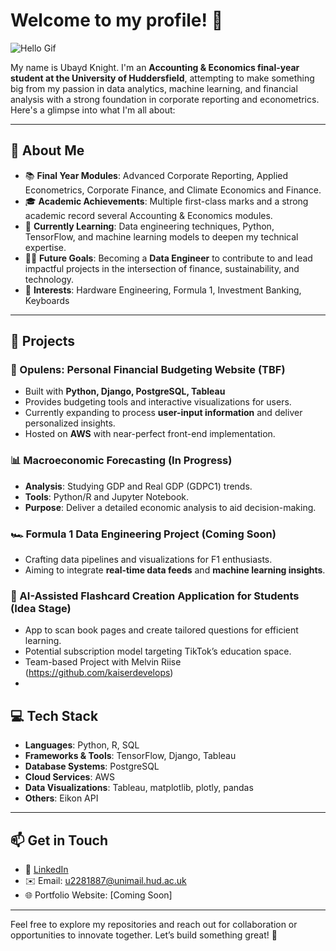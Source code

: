 # Welcome to my profile! 👋

![Hello Gif](https://i.giphy.com/media/v1.Y2lkPTc5MGI3NjExY3pmM3djdzh0YjExYXEwNWIwcWg2czM0ODYyMzQyaWtyaG4zZzh1ZyZlcD12MV9pbnRlcm5hbF9naWZfYnlfaWQmY3Q9Zw/xtrylJlBHrUVgnUEuA/giphy.gif)

My name is Ubayd Knight. I'm an **Accounting & Economics final-year student at the University of Huddersfield**, attempting to make something big from my passion in data analytics, machine learning, and financial analysis with a strong foundation in corporate reporting and econometrics. Here's a glimpse into what I'm all about:

---

## 🚀 About Me

- 📚 **Final Year Modules**: Advanced Corporate Reporting, Applied Econometrics, Corporate Finance, and Climate Economics and Finance.
- 🎓 **Academic Achievements**: Multiple first-class marks and a strong academic record several Accounting & Economics modules.
- 🌱 **Currently Learning**: Data engineering techniques, Python, TensorFlow, and machine learning models to deepen my technical expertise.
- 👨‍💻 **Future Goals**: Becoming a **Data Engineer** to contribute to and lead impactful projects in the intersection of finance, sustainability, and technology.
- 📖 **Interests**: Hardware Engineering, Formula 1, Investment Banking, Keyboards

---

## 💼 Projects

### 🧮 Opulens: Personal Financial Budgeting Website (TBF)
- Built with **Python, Django, PostgreSQL, Tableau**
- Provides budgeting tools and interactive visualizations for users.
- Currently expanding to process **user-input information** and deliver personalized insights.
- Hosted on **AWS** with near-perfect front-end implementation.

### 📊 Macroeconomic Forecasting (In Progress)
- **Analysis**: Studying GDP and Real GDP (GDPC1) trends.
- **Tools**: Python/R and Jupyter Notebook.
- **Purpose**: Deliver a detailed economic analysis to aid decision-making.

### 🏎️ Formula 1 Data Engineering Project (Coming Soon)
- Crafting data pipelines and visualizations for F1 enthusiasts.
- Aiming to integrate **real-time data feeds** and **machine learning insights**.

### 📖 AI-Assisted Flashcard Creation Application for Students (Idea Stage)
- App to scan book pages and create tailored questions for efficient learning.
- Potential subscription model targeting TikTok’s education space.
- Team-based Project with Melvin Riise (https://github.com/kaiserdevelops)
- 

## 💻 Tech Stack

- **Languages**: Python, R, SQL
- **Frameworks & Tools**: TensorFlow, Django, Tableau
- **Database Systems**: PostgreSQL
- **Cloud Services**: AWS
- **Data Visualizations**: Tableau, matplotlib, plotly, pandas
- **Others**: Eikon API

---

## 📫 Get in Touch

- 💼 [LinkedIn](https://www.linkedin.com/in/ubayd-knight-302656251/)  
- ✉️ Email: u2281887@unimail.hud.ac.uk
- 🌐 Portfolio Website: [Coming Soon]
---

Feel free to explore my repositories and reach out for collaboration or opportunities to innovate together. Let’s build something great! 🚀

<!---
Utartizan/Utartizan is a ✨ special ✨ repository because its `README.md` (this file) appears on your GitHub profile.
You can click the Preview link to take a look at your changes.
--->


